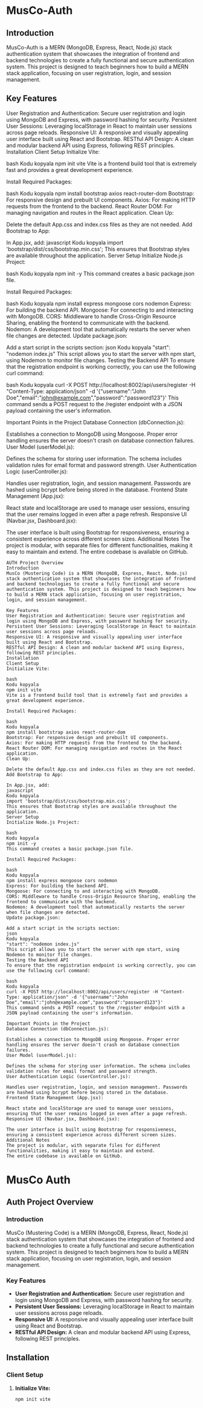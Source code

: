 # MusCo-Auth

## Introduction

MusCo-Auth is a MERN (MongoDB, Express, React, Node.js) stack authentication system that showcases the integration of frontend and backend technologies to create a fully functional and secure authentication system. This project is designed to teach beginners how to build a MERN stack application, focusing on user registration, login, and session management.

## Key Features

User Registration and Authentication: Secure user registration and login using MongoDB and Express, with password hashing for security.
Persistent User Sessions: Leveraging localStorage in React to maintain user sessions across page reloads.
Responsive UI: A responsive and visually appealing user interface built using React and Bootstrap.
RESTful API Design: A clean and modular backend API using Express, following REST principles.
Installation
Client Setup
Initialize Vite:

bash
Kodu kopyala
npm init vite
Vite is a frontend build tool that is extremely fast and provides a great development experience.

Install Required Packages:

bash
Kodu kopyala
npm install bootstrap axios react-router-dom
Bootstrap: For responsive design and prebuilt UI components.
Axios: For making HTTP requests from the frontend to the backend.
React Router DOM: For managing navigation and routes in the React application.
Clean Up:

Delete the default App.css and index.css files as they are not needed.
Add Bootstrap to App:

In App.jsx, add:
javascript
Kodu kopyala
import 'bootstrap/dist/css/bootstrap.min.css';
This ensures that Bootstrap styles are available throughout the application.
Server Setup
Initialize Node.js Project:

bash
Kodu kopyala
npm init -y
This command creates a basic package.json file.

Install Required Packages:

bash
Kodu kopyala
npm install express mongoose cors nodemon
Express: For building the backend API.
Mongoose: For connecting to and interacting with MongoDB.
CORS: Middleware to handle Cross-Origin Resource Sharing, enabling the frontend to communicate with the backend.
Nodemon: A development tool that automatically restarts the server when file changes are detected.
Update package.json:

Add a start script in the scripts section:
json
Kodu kopyala
"start": "nodemon index.js"
This script allows you to start the server with npm start, using Nodemon to monitor file changes.
Testing the Backend API
To ensure that the registration endpoint is working correctly, you can use the following curl command:

bash
Kodu kopyala
curl -X POST http://localhost:8002/api/users/register -H "Content-Type: application/json" -d '{"username":"John Doe","email":"john@example.com","password":"password123"}'
This command sends a POST request to the /register endpoint with a JSON payload containing the user's information.

Important Points in the Project
Database Connection (dbConnection.js):

Establishes a connection to MongoDB using Mongoose. Proper error handling ensures the server doesn't crash on database connection failures.
User Model (userModel.js):

Defines the schema for storing user information. The schema includes validation rules for email format and password strength.
User Authentication Logic (userController.js):

Handles user registration, login, and session management. Passwords are hashed using bcrypt before being stored in the database.
Frontend State Management (App.jsx):

React state and localStorage are used to manage user sessions, ensuring that the user remains logged in even after a page refresh.
Responsive UI (Navbar.jsx, Dashboard.jsx):

The user interface is built using Bootstrap for responsiveness, ensuring a consistent experience across different screen sizes.
Additional Notes
The project is modular, with separate files for different functionalities, making it easy to maintain and extend.
The entire codebase is available on GitHub.

```
AUTH Project Overview
Introduction
MusCo (Mustering Code) is a MERN (MongoDB, Express, React, Node.js) stack authentication system that showcases the integration of frontend and backend technologies to create a fully functional and secure authentication system. This project is designed to teach beginners how to build a MERN stack application, focusing on user registration, login, and session management.

Key Features
User Registration and Authentication: Secure user registration and login using MongoDB and Express, with password hashing for security.
Persistent User Sessions: Leveraging localStorage in React to maintain user sessions across page reloads.
Responsive UI: A responsive and visually appealing user interface built using React and Bootstrap.
RESTful API Design: A clean and modular backend API using Express, following REST principles.
Installation
Client Setup
Initialize Vite:

bash
Kodu kopyala
npm init vite
Vite is a frontend build tool that is extremely fast and provides a great development experience.

Install Required Packages:

bash
Kodu kopyala
npm install bootstrap axios react-router-dom
Bootstrap: For responsive design and prebuilt UI components.
Axios: For making HTTP requests from the frontend to the backend.
React Router DOM: For managing navigation and routes in the React application.
Clean Up:

Delete the default App.css and index.css files as they are not needed.
Add Bootstrap to App:

In App.jsx, add:
javascript
Kodu kopyala
import 'bootstrap/dist/css/bootstrap.min.css';
This ensures that Bootstrap styles are available throughout the application.
Server Setup
Initialize Node.js Project:

bash
Kodu kopyala
npm init -y
This command creates a basic package.json file.

Install Required Packages:

bash
Kodu kopyala
npm install express mongoose cors nodemon
Express: For building the backend API.
Mongoose: For connecting to and interacting with MongoDB.
CORS: Middleware to handle Cross-Origin Resource Sharing, enabling the frontend to communicate with the backend.
Nodemon: A development tool that automatically restarts the server when file changes are detected.
Update package.json:

Add a start script in the scripts section:
json
Kodu kopyala
"start": "nodemon index.js"
This script allows you to start the server with npm start, using Nodemon to monitor file changes.
Testing the Backend API
To ensure that the registration endpoint is working correctly, you can use the following curl command:

bash
Kodu kopyala
curl -X POST http://localhost:8002/api/users/register -H "Content-Type: application/json" -d '{"username":"John Doe","email":"john@example.com","password":"password123"}'
This command sends a POST request to the /register endpoint with a JSON payload containing the user's information.

Important Points in the Project
Database Connection (dbConnection.js):

Establishes a connection to MongoDB using Mongoose. Proper error handling ensures the server doesn't crash on database connection failures.
User Model (userModel.js):

Defines the schema for storing user information. The schema includes validation rules for email format and password strength.
User Authentication Logic (userController.js):

Handles user registration, login, and session management. Passwords are hashed using bcrypt before being stored in the database.
Frontend State Management (App.jsx):

React state and localStorage are used to manage user sessions, ensuring that the user remains logged in even after a page refresh.
Responsive UI (Navbar.jsx, Dashboard.jsx):

The user interface is built using Bootstrap for responsiveness, ensuring a consistent experience across different screen sizes.
Additional Notes
The project is modular, with separate files for different functionalities, making it easy to maintain and extend.
The entire codebase is available on GitHub.
```

# MusCo Auth

## Auth Project Overview

### Introduction

MusCo (Mustering Code) is a MERN (MongoDB, Express, React, Node.js) stack authentication system that showcases the integration of frontend and backend technologies to create a fully functional and secure authentication system. This project is designed to teach beginners how to build a MERN stack application, focusing on user registration, login, and session management.

### Key Features

- **User Registration and Authentication:** Secure user registration and login using MongoDB and Express, with password hashing for security.
- **Persistent User Sessions:** Leveraging localStorage in React to maintain user sessions across page reloads.
- **Responsive UI:** A responsive and visually appealing user interface built using React and Bootstrap.
- **RESTful API Design:** A clean and modular backend API using Express, following REST principles.

## Installation

### Client Setup

1. **Initialize Vite:**

   ```bash
   npm init vite
   ```
